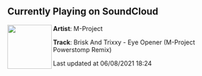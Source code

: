 ## Currently Playing on SoundCloud

[<img align="left" width="100" src="https://i1.sndcdn.com/artworks-000267585197-71uizl-t500x500.jpg">](https://soundcloud.com/m-project_suzumoto/eye-opener-m-project-powerstomp-remix)

**Artist**: M-Project 

**Track**: Brisk And Trixxy - Eye Opener (M-Project Powerstomp Remix)

Last updated at 06/08/2021 18:24
